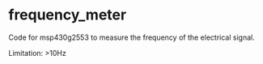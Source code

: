 frequency_meter
===============

Code for msp430g2553 to measure the frequency of the electrical signal.

Limitation: >10Hz
